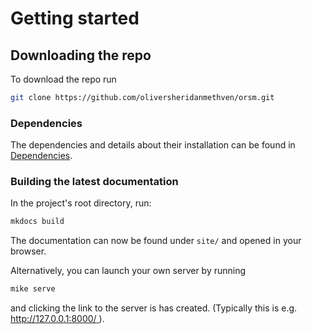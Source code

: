 # Getting started

## Downloading the repo

To download the repo run
```bash
git clone https://github.com/oliversheridanmethven/orsm.git
```

### Dependencies

The dependencies and details about their installation can be
found in [Dependencies](dependencies.md).

### Building the latest documentation

In the project's root directory, run:
```bash
mkdocs build
```
The documentation can now be found under `site/` and opened in your
browser. 

Alternatively, you can launch your own server by running 
```bash
mike serve
```
and clicking the link to the server is has created.
(Typically this is e.g. [http://127.0.0.1:8000/
](http://127.0.0.1:8000/
)).